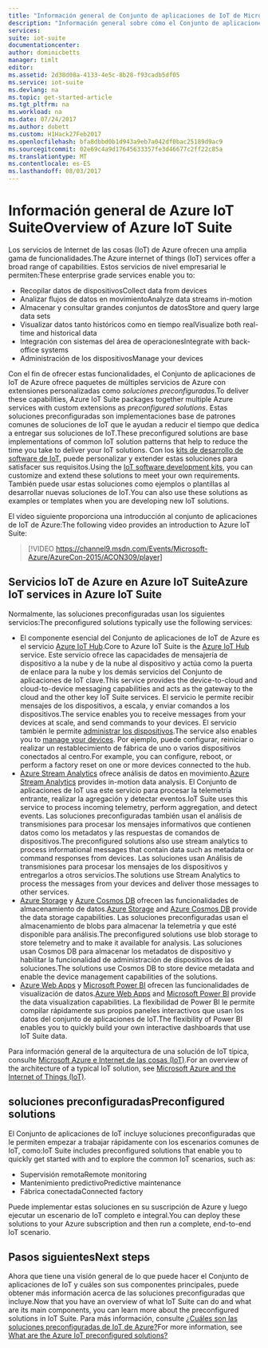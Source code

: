 ```yaml
---
title: "Información general de Conjunto de aplicaciones de IoT de Microsoft Azure | Microsoft Docs"
description: "Información general sobre cómo el Conjunto de aplicaciones de IoT de Azure ofrece soluciones preconfiguradas de Internet de las cosas para recopilar, analizar y almacenar datos, proporcionar visualizaciones e integrarlos con otros sistemas."
services: 
suite: iot-suite
documentationcenter: 
author: dominicbetts
manager: timlt
editor: 
ms.assetid: 2d38d08a-4133-4e5c-8b28-f93cadb5df05
ms.service: iot-suite
ms.devlang: na
ms.topic: get-started-article
ms.tgt_pltfrm: na
ms.workload: na
ms.date: 07/24/2017
ms.author: dobett
ms.custom: H1Hack27Feb2017
ms.openlocfilehash: bfa8dbbd0b1d943a9eb7a042df0bac25189d9ac9
ms.sourcegitcommit: 02e69c4a9d17645633357fe3d46677c2ff22c85a
ms.translationtype: MT
ms.contentlocale: es-ES
ms.lasthandoff: 08/03/2017
---
```

# <a name="overview-of-azure-iot-suite"></a><span data-ttu-id="7cea2-103">Información general de Azure IoT Suite</span><span class="sxs-lookup"><span data-stu-id="7cea2-103">Overview of Azure IoT Suite</span></span>

<span data-ttu-id="7cea2-104">Los servicios de Internet de las cosas (IoT) de Azure ofrecen una amplia gama de funcionalidades.</span><span class="sxs-lookup"><span data-stu-id="7cea2-104">The Azure internet of things (IoT) services offer a broad range of capabilities.</span></span> <span data-ttu-id="7cea2-105">Estos servicios de nivel empresarial le permiten:</span><span class="sxs-lookup"><span data-stu-id="7cea2-105">These enterprise grade services enable you to:</span></span>

* <span data-ttu-id="7cea2-106">Recopilar datos de dispositivos</span><span class="sxs-lookup"><span data-stu-id="7cea2-106">Collect data from devices</span></span>
* <span data-ttu-id="7cea2-107">Analizar flujos de datos en movimiento</span><span class="sxs-lookup"><span data-stu-id="7cea2-107">Analyze data streams in-motion</span></span>
* <span data-ttu-id="7cea2-108">Almacenar y consultar grandes conjuntos de datos</span><span class="sxs-lookup"><span data-stu-id="7cea2-108">Store and query large data sets</span></span>
* <span data-ttu-id="7cea2-109">Visualizar datos tanto históricos como en tiempo real</span><span class="sxs-lookup"><span data-stu-id="7cea2-109">Visualize both real-time and historical data</span></span>
* <span data-ttu-id="7cea2-110">Integración con sistemas del área de operaciones</span><span class="sxs-lookup"><span data-stu-id="7cea2-110">Integrate with back-office systems</span></span>
* <span data-ttu-id="7cea2-111">Administración de los dispositivos</span><span class="sxs-lookup"><span data-stu-id="7cea2-111">Manage your devices</span></span>

<span data-ttu-id="7cea2-112">Con el fin de ofrecer estas funcionalidades, el Conjunto de aplicaciones de IoT de Azure ofrece paquetes de múltiples servicios de Azure con extensiones personalizadas como *soluciones preconfiguradas*.</span><span class="sxs-lookup"><span data-stu-id="7cea2-112">To deliver these capabilities, Azure IoT Suite packages together multiple Azure services with custom extensions as *preconfigured solutions*.</span></span> <span data-ttu-id="7cea2-113">Estas soluciones preconfiguradas son implementaciones base de patrones comunes de soluciones de IoT que le ayudan a reducir el tiempo que dedica a entregar sus soluciones de IoT.</span><span class="sxs-lookup"><span data-stu-id="7cea2-113">These preconfigured solutions are base implementations of common IoT solution patterns that help to reduce the time you take to deliver your IoT solutions.</span></span> <span data-ttu-id="7cea2-114">Con los [kits de desarrollo de software de IoT][lnk-sdks], puede personalizar y extender estas soluciones para satisfacer sus requisitos.</span><span class="sxs-lookup"><span data-stu-id="7cea2-114">Using the [IoT software development kits][lnk-sdks], you can customize and extend these solutions to meet your own requirements.</span></span> <span data-ttu-id="7cea2-115">También puede usar estas soluciones como ejemplos o plantillas al desarrollar nuevas soluciones de IoT.</span><span class="sxs-lookup"><span data-stu-id="7cea2-115">You can also use these solutions as examples or templates when you are developing new IoT solutions.</span></span>

<span data-ttu-id="7cea2-116">El vídeo siguiente proporciona una introducción al conjunto de aplicaciones de IoT de Azure:</span><span class="sxs-lookup"><span data-stu-id="7cea2-116">The following video provides an introduction to Azure IoT Suite:</span></span>

> [!VIDEO https://channel9.msdn.com/Events/Microsoft-Azure/AzureCon-2015/ACON309/player]
> 
> 

## <a name="azure-iot-services-in-azure-iot-suite"></a><span data-ttu-id="7cea2-117">Servicios IoT de Azure en Azure IoT Suite</span><span class="sxs-lookup"><span data-stu-id="7cea2-117">Azure IoT services in Azure IoT Suite</span></span>
<span data-ttu-id="7cea2-118">Normalmente, las soluciones preconfiguradas usan los siguientes servicios:</span><span class="sxs-lookup"><span data-stu-id="7cea2-118">The preconfigured solutions typically use the following services:</span></span>

* <span data-ttu-id="7cea2-119">El componente esencial del Conjunto de aplicaciones de IoT de Azure es el servicio [Azure IoT Hub][lnk-iot-hub].</span><span class="sxs-lookup"><span data-stu-id="7cea2-119">Core to Azure IoT Suite is the [Azure IoT Hub][lnk-iot-hub] service.</span></span> <span data-ttu-id="7cea2-120">Este servicio ofrece las capacidades de mensajería de dispositivo a la nube y de la nube al dispositivo y actúa como la puerta de enlace para la nube y los demás servicios del Conjunto de aplicaciones de IoT clave.</span><span class="sxs-lookup"><span data-stu-id="7cea2-120">This service provides the device-to-cloud and cloud-to-device messaging capabilities and acts as the gateway to the cloud and the other key IoT Suite services.</span></span> <span data-ttu-id="7cea2-121">El servicio le permite recibir mensajes de los dispositivos, a escala, y enviar comandos a los dispositivos.</span><span class="sxs-lookup"><span data-stu-id="7cea2-121">The service enables you to receive messages from your devices at scale, and send commands to your devices.</span></span> <span data-ttu-id="7cea2-122">El servicio también le permite [administrar los dispositivos][lnk-device-management].</span><span class="sxs-lookup"><span data-stu-id="7cea2-122">The service also enables you to [manage your devices][lnk-device-management].</span></span> <span data-ttu-id="7cea2-123">Por ejemplo, puede configurar, reiniciar o realizar un restablecimiento de fábrica de uno o varios dispositivos conectados al centro.</span><span class="sxs-lookup"><span data-stu-id="7cea2-123">For example, you can configure, reboot, or perform a factory reset on one or more devices connected to the hub.</span></span>
* <span data-ttu-id="7cea2-124">[Azure Stream Analytics][lnk-asa] ofrece análisis de datos en movimiento.</span><span class="sxs-lookup"><span data-stu-id="7cea2-124">[Azure Stream Analytics][lnk-asa] provides in-motion data analysis.</span></span> <span data-ttu-id="7cea2-125">El Conjunto de aplicaciones de IoT usa este servicio para procesar la telemetría entrante, realizar la agregación y detectar eventos.</span><span class="sxs-lookup"><span data-stu-id="7cea2-125">IoT Suite uses this service to process incoming telemetry, perform aggregation, and detect events.</span></span> <span data-ttu-id="7cea2-126">Las soluciones preconfiguradas también usan el análisis de transmisiones para procesar los mensajes informativos que contienen datos como los metadatos y las respuestas de comandos de dispositivos.</span><span class="sxs-lookup"><span data-stu-id="7cea2-126">The preconfigured solutions also use stream analytics to process informational messages that contain data such as metadata or command responses from devices.</span></span> <span data-ttu-id="7cea2-127">Las soluciones usan Análisis de transmisiones para procesar los mensajes de los dispositivos y entregarlos a otros servicios.</span><span class="sxs-lookup"><span data-stu-id="7cea2-127">The solutions use Stream Analytics to process the messages from your devices and deliver those messages to other services.</span></span>
* <span data-ttu-id="7cea2-128">[Azure Storage][lnk-azure-storage] y [Azure Cosmos DB][lnk-document-db] ofrecen las funcionalidades de almacenamiento de datos.</span><span class="sxs-lookup"><span data-stu-id="7cea2-128">[Azure Storage][lnk-azure-storage] and [Azure Cosmos DB][lnk-document-db] provide the data storage capabilities.</span></span> <span data-ttu-id="7cea2-129">Las soluciones preconfiguradas usan el almacenamiento de blobs para almacenar la telemetría y que esté disponible para análisis.</span><span class="sxs-lookup"><span data-stu-id="7cea2-129">The preconfigured solutions use blob storage to store telemetry and to make it available for analysis.</span></span> <span data-ttu-id="7cea2-130">Las soluciones usan Cosmos DB para almacenar los metadatos de dispositivo y habilitar la funcionalidad de administración de dispositivos de las soluciones.</span><span class="sxs-lookup"><span data-stu-id="7cea2-130">The solutions use Cosmos DB to store device metadata and enable the device management capabilities of the solutions.</span></span>
* <span data-ttu-id="7cea2-131">[Azure Web Apps][lnk-web-apps] y [Microsoft Power BI][lnk-power-bi] ofrecen las funcionalidades de visualización de datos.</span><span class="sxs-lookup"><span data-stu-id="7cea2-131">[Azure Web Apps][lnk-web-apps] and [Microsoft Power BI][lnk-power-bi] provide the data visualization capabilities.</span></span> <span data-ttu-id="7cea2-132">La flexibilidad de Power BI le permite compilar rápidamente sus propios paneles interactivos que usan los datos del conjunto de aplicaciones de IoT.</span><span class="sxs-lookup"><span data-stu-id="7cea2-132">The flexibility of Power BI enables you to quickly build your own interactive dashboards that use IoT Suite data.</span></span>

<span data-ttu-id="7cea2-133">Para información general de la arquitectura de una solución de IoT típica, consulte [Microsoft Azure e Internet de las cosas (IoT)][iot-suite-what-is-azure-iot].</span><span class="sxs-lookup"><span data-stu-id="7cea2-133">For an overview of the architecture of a typical IoT solution, see [Microsoft Azure and the Internet of Things (IoT)][iot-suite-what-is-azure-iot].</span></span>

## <a name="preconfigured-solutions"></a><span data-ttu-id="7cea2-134">soluciones preconfiguradas</span><span class="sxs-lookup"><span data-stu-id="7cea2-134">Preconfigured solutions</span></span>

<span data-ttu-id="7cea2-135">El Conjunto de aplicaciones de IoT incluye soluciones preconfiguradas que le permiten empezar a trabajar rápidamente con los escenarios comunes de IoT, como:</span><span class="sxs-lookup"><span data-stu-id="7cea2-135">IoT Suite includes preconfigured solutions that enable you to quickly get started with and to explore the common IoT scenarios, such as:</span></span>

* <span data-ttu-id="7cea2-136">Supervisión remota</span><span class="sxs-lookup"><span data-stu-id="7cea2-136">Remote monitoring</span></span>
* <span data-ttu-id="7cea2-137">Mantenimiento predictivo</span><span class="sxs-lookup"><span data-stu-id="7cea2-137">Predictive maintenance</span></span>
* <span data-ttu-id="7cea2-138">Fábrica conectada</span><span class="sxs-lookup"><span data-stu-id="7cea2-138">Connected factory</span></span>

<span data-ttu-id="7cea2-139">Puede implementar estas soluciones en su suscripción de Azure y luego ejecutar un escenario de IoT completo e integral.</span><span class="sxs-lookup"><span data-stu-id="7cea2-139">You can deploy these solutions to your Azure subscription and then run a complete, end-to-end IoT scenario.</span></span>

## <a name="next-steps"></a><span data-ttu-id="7cea2-140">Pasos siguientes</span><span class="sxs-lookup"><span data-stu-id="7cea2-140">Next steps</span></span>

<span data-ttu-id="7cea2-141">Ahora que tiene una visión general de lo que puede hacer el Conjunto de aplicaciones de IoT y cuáles son sus componentes principales, puede obtener más información acerca de las soluciones preconfiguradas que incluye.</span><span class="sxs-lookup"><span data-stu-id="7cea2-141">Now that you have an overview of what IoT Suite can do and what are its main components, you can learn more about the preconfigured solutions in IoT Suite.</span></span> <span data-ttu-id="7cea2-142">Para más información, consulte [¿Cuáles son las soluciones preconfiguradas de IoT de Azure?][lnk-what-are-preconfig]</span><span class="sxs-lookup"><span data-stu-id="7cea2-142">For more information, see [What are the Azure IoT preconfigured solutions?][lnk-what-are-preconfig]</span></span>

[lnk-sdks]: https://azure.microsoft.com/documentation/articles/iot-hub-sdks-summary/
[lnk-iot-hub]: https://azure.microsoft.com/documentation/services/iot-hub/
[lnk-asa]: https://azure.microsoft.com/documentation/services/stream-analytics/
[lnk-azure-storage]: https://azure.microsoft.com/documentation/services/storage/
[lnk-document-db]: https://azure.microsoft.com/documentation/services/documentdb/
[lnk-power-bi]: https://powerbi.microsoft.com/
[lnk-web-apps]: https://azure.microsoft.com/documentation/services/app-service/web/
[iot-suite-what-is-azure-iot]: iot-suite-what-is-azure-iot.md
[lnk-what-are-preconfig]: iot-suite-what-are-preconfigured-solutions.md
[lnk-device-management]: ../iot-hub/iot-hub-device-management-overview.md
